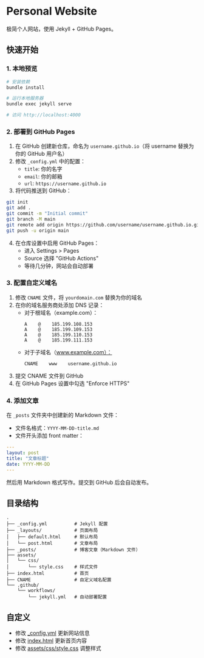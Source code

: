 # Personal Website

极简个人网站，使用 Jekyll + GitHub Pages。

## 快速开始

### 1. 本地预览

```bash
# 安装依赖
bundle install

# 运行本地服务器
bundle exec jekyll serve

# 访问 http://localhost:4000
```

### 2. 部署到 GitHub Pages

1. 在 GitHub 创建新仓库，命名为 `username.github.io`（将 username 替换为你的 GitHub 用户名）
2. 修改 `_config.yml` 中的配置：
   - `title`: 你的名字
   - `email`: 你的邮箱
   - `url`: `https://username.github.io`
3. 将代码推送到 GitHub：

```bash
git init
git add .
git commit -m "Initial commit"
git branch -M main
git remote add origin https://github.com/username/username.github.io.git
git push -u origin main
```

4. 在仓库设置中启用 GitHub Pages：
   - 进入 Settings > Pages
   - Source 选择 "GitHub Actions"
   - 等待几分钟，网站会自动部署

### 3. 配置自定义域名

1. 修改 `CNAME` 文件，将 `yourdomain.com` 替换为你的域名
2. 在你的域名服务商处添加 DNS 记录：
   - 对于根域名（example.com）：
     ```
     A    @    185.199.108.153
     A    @    185.199.109.153
     A    @    185.199.110.153
     A    @    185.199.111.153
     ```
   - 对于子域名（www.example.com）：
     ```
     CNAME    www    username.github.io
     ```
3. 提交 CNAME 文件到 GitHub
4. 在 GitHub Pages 设置中勾选 "Enforce HTTPS"

### 4. 添加文章

在 `_posts` 文件夹中创建新的 Markdown 文件：

- 文件名格式：`YYYY-MM-DD-title.md`
- 文件开头添加 front matter：

```yaml
---
layout: post
title: "文章标题"
date: YYYY-MM-DD
---
```

然后用 Markdown 格式写作。提交到 GitHub 后会自动发布。

## 目录结构

```
.
├── _config.yml          # Jekyll 配置
├── _layouts/            # 页面布局
│   ├── default.html     # 默认布局
│   └── post.html        # 文章布局
├── _posts/              # 博客文章（Markdown 文件）
├── assets/
│   └── css/
│       └── style.css    # 样式文件
├── index.html           # 首页
├── CNAME                # 自定义域名配置
└── .github/
    └── workflows/
        └── jekyll.yml   # 自动部署配置
```

## 自定义

- 修改 [_config.yml](_config.yml) 更新网站信息
- 修改 [index.html](index.html) 更新首页内容
- 修改 [assets/css/style.css](assets/css/style.css) 调整样式
